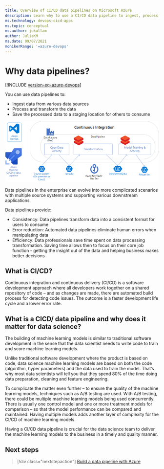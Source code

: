 ```yaml
---
title: Overview of CI/CD data pipelines on Microsoft Azure 
description: Learn why to use a CI/CD data pipeline to ingest, process, and share data
ms.technology: devops-cicd-apps
ms.topic: conceptual
ms.author: jukullam
author: JuliaKM
ms.date: 09/07/2021
monikerRange: '=azure-devops'
---
```


# Why data pipelines?

[!INCLUDE [version-eq-azure-devops](../../../../includes/version-eq-azure-devops.md)]

You can use data pipelines to:
* Ingest data from various data sources
* Process and transform the data 
* Save the processed data to a staging location for others to consume

![Data pipeline overview](media/data-pipeline-overview.png)

Data pipelines in the enterprise can evolve into more complicated scenarios with multiple source systems and supporting various downstream applications.

Data pipelines provide:
* Consistency: Data pipelines transform data into a consistent format for users to consume
* Error reduction: Automated data pipelines eliminate human errors when manipulating data
* Efficiency: Data professionals save time spent on data processing transformation. Saving time allows then to focus on their core job function - getting the insight out of the data and helping business makes better decisions

## What is CI/CD?
Continuous integration and continuous delivery (CI/CD) is a software development approach where all developers work together on a shared repository of code – and as changes are made, there are automated build process for detecting code issues.  The outcome is a faster development life cycle and a lower error rate.   

## What is a CICD/ data pipeline and why does it matter for data science?
The building of machine learning models is similar to traditional software development in the sense that the data scientist needs to write code to train and score machine learning models. 

Unlike traditional software development where the product is based on code, data science machine learning models are based on both the code (algorithm, hyper parameters) and the data used to train the model.  That’s why most data scientists will tell you that they spend 80% of the time doing data preparation, cleaning and feature engineering.  

To complicate the matter even further – to ensure the quality of the machine learning models, techniques such as A/B testing are used. With A/B testing, there could be multiple machine learning models being used concurrently.  There is usually one control model and one or more treatment models for comparison – so that the model performance can be compared and maintained.  Having multiple models adds another layer of complexity for the CI/CD of machine learning models.

Having a CI/CD data pipeline is crucial for the data science team to deliver the machine learning models to the business in a timely and quality manner. 

## Next steps
> [!div class="nextstepaction"]
> [Build a data pipeline with Azure](build-data-pipeline.md)
